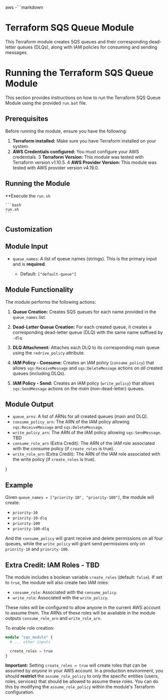 aws -```markdown
# Terraform SQS Queue Module

This Terraform module creates SQS queues and their corresponding dead-letter queues (DLQs), along with IAM policies for consuming and sending messages.

# Running the Terraform SQS Queue Module

This section provides instructions on how to run the Terraform SQS Queue Module using the provided `run.bat` file.

## Prerequisites

Before running the module, ensure you have the following:

1.  **Terraform installed:**  Make sure you have Terraform installed on your system. 
2.  **AWS Credentials configured:** You must configure your AWS credentials.
3   **Terraform Version:** This module was tested with Terraform version v1.10.5.
4   **AWS Provider Version:** This module was tested with AWS provider version v4.19.0.

## Running the Module

  **Execute the `run.sh` 

    ```bash
    run.sh
    ```

## Customization


## Module Input

*   `queue_names`: A list of queue names (strings).  This is the primary input and is **required**.

    *   Default: `["default-queue"]`

## Module Functionality

The module performs the following actions:

1.  **Queue Creation:** Creates SQS queues for each name provided in the `queue_names` list.

2.  **Dead-Letter Queue Creation:** For each created queue, it creates a corresponding dead-letter queue (DLQ) with the same name suffixed by `-dlq`.

3.  **DLQ Attachment:** Attaches each DLQ to its corresponding main queue using the `redrive_policy` attribute.

4.  **IAM Policy - Consume:** Creates an IAM policy (`consume_policy`) that allows `sqs:ReceiveMessage` and `sqs:DeleteMessage` actions on *all* created queues (including DLQs).

5.  **IAM Policy - Send:** Creates an IAM policy (`write_policy`) that allows `sqs:SendMessage` actions on the *main* (non-dead-letter) queues.

## Module Output

*   `queue_arns`: A list of ARNs for all created queues (main and DLQ).
*   `consume_policy_arn`: The ARN of the IAM policy allowing `sqs:ReceiveMessage` and `sqs:DeleteMessage`.
*   `write_policy_arn`: The ARN of the IAM policy allowing `sqs:SendMessage`.
TBD
*   `consume_role_arn` (Extra Credit): The ARN of the IAM role associated with the consume policy (if `create_roles` is true).
*   `write_role_arn` (Extra Credit): The ARN of the IAM role associated with the write policy (if `create_roles` is true).

}



## Example

Given `queue_names = ["priority-10", "priority-100"]`, the module will create:

*   `priority-10`
*   `priority-10-dlq`
*   `priority-100`
*   `priority-100-dlq`

And the `consume_policy` will grant receive and delete permissions on all four queues, while the `write_policy` will grant send permissions only on `priority-10` and `priority-100`.


## Extra Credit: IAM Roles - TBD

The module includes a boolean variable `create_roles` (default: `false`).  If set to `true`, the module will also create two IAM roles:

*   `consume_role`: Associated with the `consume_policy`.
*   `write_role`: Associated with the `write_policy`.

These roles will be configured to allow anyone in the current AWS account to assume them.  The ARNs of these roles will be available in the module outputs `consume_role_arn` and `write_role_arn`.

To enable role creation:

```terraform
module "sqs_module" {
  # ... other inputs

  create_roles = true
}
```

**Important:** Setting `create_roles = true` will create roles that can be assumed by *anyone* in your AWS account.  In a production environment, you should **restrict** the `assume_role_policy` to only the specific entities (users, roles, services) that should be allowed to assume these roles.  You can do this by modifying the `assume_role_policy` within the module's Terraform configuration.


```
